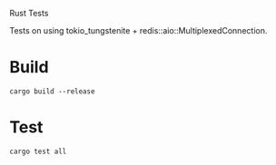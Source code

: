 Rust Tests

Tests on using tokio_tungstenite + redis::aio::MultiplexedConnection.

# Build
```cargo build --release```

# Test
```cargo test all```